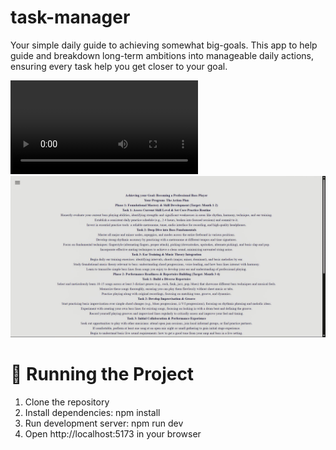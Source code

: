 # task-manager


Your simple daily guide to achieving somewhat big-goals. This app to help guide 
and breakdown long-term ambitions into manageable daily actions, ensuring every task help you get 
closer to your goal.

![demo alt](https://github.com/wheel-s/task-manager/blob/main/demo.mp4?raw=true)
![image alt](https://github.com/wheel-s/task-manager/blob/main/src/assets/img3.png?raw=true)


# 🚦 Running the Project

1. Clone the repository
2. Install dependencies: npm install
3. Run development server: npm run dev
4. Open http://localhost:5173 in your browser

